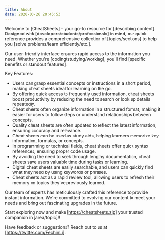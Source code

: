 ```yaml
---
title: About
date: 2020-03-26 20:45:53
---
```


Welcome to [CheatSheets] – your go-to resource for [describing content]. Designed with [developers/students/professionals]
in mind, our quick reference provides a comprehensive collection of [topics/sections] to help you [solve problems/learn
efficiently/etc.].

Our user-friendly interface ensures rapid access to the information you need. Whether you're [coding/studying/working],
you'll find [specific benefits or standout features].

Key Features:

- Users can grasp essential concepts or instructions in a short period, making cheat sheets ideal for learning on the
  go.
- By offering quick access to frequently used information, cheat sheets boost productivity by reducing the need to
  search or look up details repeatedly.
- Cheat sheets often organize information in a structured format, making it easier for users to follow steps or
  understand relationships between concepts.
- Quality cheat sheets are often updated to reflect the latest information, ensuring accuracy and relevance.
- Cheat sheets can be used as study aids, helping learners memorize key information, formulas, or concepts.
- In programming or technical fields, cheat sheets offer quick syntax references, ensuring proper code usage.
- By avoiding the need to seek through lengthy documentation, cheat sheets save users valuable time during tasks or
  learning.
- Digital cheat sheets are easily searchable, and users can quickly find what they need by using keywords or phrases.
- Cheat sheets act as a rapid review tool, allowing users to refresh their memory on topics they've previously
  learned.

Our team of experts has meticulously crafted this reference to provide instant information. We're committed to evolving
our content to meet your needs and bring out fascinating upgrades in the future.

Start exploring now and make [https://cheatsheets.zip] your trusted companion in [area/topic]!!

Have feedback or suggestions? Reach out to us at [https://twitter.com/FechinLi].
